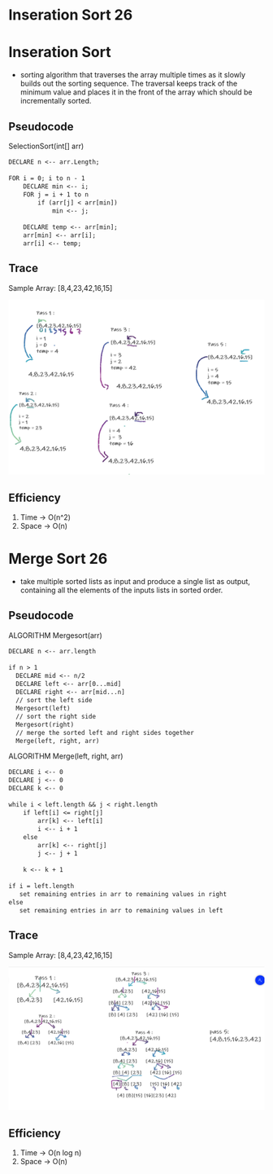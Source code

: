 # Inseration Sort 26
# Inseration Sort
-  sorting algorithm that traverses the array multiple times as it slowly builds out the sorting sequence. The traversal keeps track of the minimum value and places it in the front of the array which should be incrementally sorted.

## Pseudocode

SelectionSort(int[] arr)

    DECLARE n <-- arr.Length;

    FOR i = 0; i to n - 1  
        DECLARE min <-- i;
        FOR j = i + 1 to n
            if (arr[j] < arr[min])
                min <-- j;

        DECLARE temp <-- arr[min];
        arr[min] <-- arr[i];
        arr[i] <-- temp;


## Trace
Sample Array: [8,4,23,42,16,15]

![whiteboard](./images/blog.PNG)


## Efficiency
1. Time -> O(n^2)
2. Space -> O(n)


# Merge Sort 26
- take multiple sorted lists as input and produce a single list as output, containing all the elements of the inputs lists in sorted order.

## Pseudocode

ALGORITHM Mergesort(arr)

    DECLARE n <-- arr.length

    if n > 1
      DECLARE mid <-- n/2
      DECLARE left <-- arr[0...mid]
      DECLARE right <-- arr[mid...n]
      // sort the left side
      Mergesort(left)
      // sort the right side
      Mergesort(right)
      // merge the sorted left and right sides together
      Merge(left, right, arr)


ALGORITHM Merge(left, right, arr)

    DECLARE i <-- 0
    DECLARE j <-- 0
    DECLARE k <-- 0

    while i < left.length && j < right.length
        if left[i] <= right[j]
            arr[k] <-- left[i]
            i <-- i + 1
        else
            arr[k] <-- right[j]
            j <-- j + 1

        k <-- k + 1

    if i = left.length
       set remaining entries in arr to remaining values in right
    else
       set remaining entries in arr to remaining values in left


## Trace
Sample Array: [8,4,23,42,16,15]

![whiteboard](./images/blog27.PNG)


## Efficiency
1. Time -> O(n log n)
2. Space -> O(n)